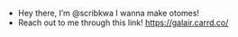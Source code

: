 - Hey there, I’m @scribkwa I wanna make otomes!
- Reach out to me through this link! https://galair.carrd.co/

<!---
galair1/galair1 is a ✨ special ✨ repository because its `README.md` (this file) appears on your GitHub profile.
You can click the Preview link to take a look at your changes.
--->
